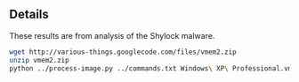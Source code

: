 Details
-------

These results are from analysis of the Shylock malware.

``` sh
wget http://various-things.googlecode.com/files/vmem2.zip
unzip vmem2.zip
python ../process-image.py ../commands.txt Windows\ XP\ Professional.vmem
```
